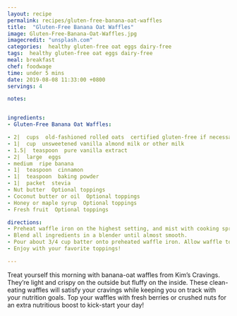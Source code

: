 ```yaml
---
layout: recipe
permalink: recipes/gluten-free-banana-oat-waffles
title:  "Gluten-Free Banana Oat Waffles"
image: Gluten-Free-Banana-Oat-Waffles.jpg
imagecredit: "unsplash.com"
categories:  healthy gluten-free oat eggs dairy-free
tags:  healthy gluten-free oat eggs dairy-free
meal: breakfast
chef: foodwage
time: under 5 mins
date: 2019-08-08 11:33:00 +0800
servings: 4

notes:


ingredients:
- Gluten-Free Banana Oat Waffles:

- 2|  cups  old-fashioned rolled oats  certified gluten-free if necessary
- 1|  cup  unsweetened vanilla almond milk or other milk
- 1.5|  teaspoon  pure vanilla extract
- 2|  large  eggs
- medium  ripe banana
- 1|  teaspoon  cinnamon
- 1|  teaspoon  baking powder
- 1|  packet  stevia
- Nut butter  Optional toppings
- Coconut butter or oil  Optional toppings
- Honey or maple syrup  Optional toppings
- Fresh fruit  Optional toppings

directions:
- Preheat waffle iron on the highest setting, and mist with cooking spray.
- Blend all ingredients in a blender until almost smooth.
- Pour about 3/4 cup batter onto preheated waffle iron. Allow waffle to cook. Repeat with remaining batter. (Recipe yields 4 waffles.)
- Enjoy with your favorite toppings!

---
```


Treat yourself this morning with banana-oat waffles from Kim’s Cravings. They’re light and crispy on the outside but fluffy on the inside. These clean-eating waffles will satisfy your cravings while keeping you on track with your nutrition goals. Top your waffles with fresh berries or crushed nuts for an extra nutritious boost to kick-start your day!